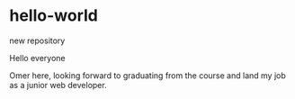 # hello-world
new repository

Hello everyone

Omer here, looking forward to graduating from the course and land my job as a junior web developer.
